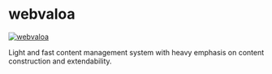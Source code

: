 webvaloa
========

[![webvaloa](https://github.com/sundflux/webvaloa/.vendor.jpg)](https://github.com/sundflux/webvaloa/.vendor.jpg)

Light and fast content management system with heavy emphasis on content construction and extendability.

